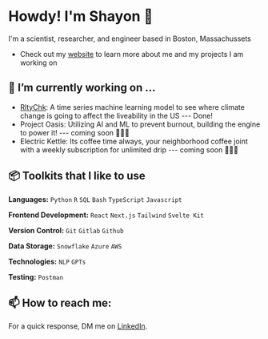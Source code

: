 # Howdy! I'm Shayon 🤠

  I'm a scientist, researcher, and engineer based in Boston, Massachussets 

  - Check out my [website](https://shayonkeating.github.io/) to learn more about me and my projects I am working on

## 🌱 I’m currently working on ...

  - [RltyChk](https://rltychk.info): A time series machine learning model to see where climate change is going to affect the liveability in the US --- Done!
  - Project Oasis: Utilizing AI and ML to prevent burnout, building the engine to power it! --- coming soon 👨🏻‍💻
  - Electric Kettle: Its coffee time always, your neighborhood coffee joint with a weekly subscription for unlimited drip --- coming soon 👨🏻‍💻

## 📦 Toolkits that I like to use

  **Languages:** `Python` `R` `SQL` `Bash` `TypeScript` `Javascript`

  **Frontend Development:** `React` `Next.js` `Tailwind` `Svelte Kit` 
 
  **Version Control:** `Git` `Gitlab` `Github`

  **Data Storage:** `Snowflake` `Azure` `AWS`

  **Technologies:** `NLP` `GPTs`

  **Testing:** `Postman`

## 📫 How to reach me:

  For a quick response, DM me on [LinkedIn](https://www.linkedin.com/in/shayonkeating/). 

<!--
- 🔭 I’m currently working on ...
- 🌱 I’m currently learning ...
- 👯 I’m looking to collaborate on ...
- 💬 Ask me about ...
- ⚡ Fun fact: ... 
-->
